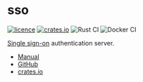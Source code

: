 # sso

[![licence](https://img.shields.io/crates/l/sso)](https://github.com/mojzu/sso/blob/master/LICENCE)
[![crates.io](https://img.shields.io/crates/v/sso)](https://crates.io/crates/sso)
![Rust CI](https://github.com/mojzu/sso/workflows/Rust%20CI/badge.svg?branch=main)
![Docker CI](https://github.com/mojzu/sso/workflows/Docker%20CI/badge.svg?branch=main)

[Single sign-on](https://en.wikipedia.org/wiki/Single_sign-on) authentication server.

- [Manual](https://mojzu.net/sso/)
- [GitHub](https://github.com/mojzu/sso)
- [crates.io](https://crates.io/crates/sso)
